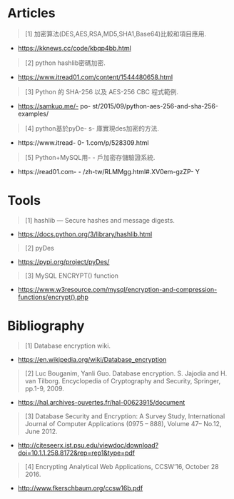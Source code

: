 # Articles #
> [1] 加密算法(DES,AES,RSA,MD5,SHA1,Base64)比較和項目應用.
- https://kknews.cc/code/kbqp4bb.html
> [2] python hashlib密碼加密.
- https://www.itread01.com/content/1544480658.html
> [3] Python 的 SHA-256 以及 AES-256 CBC 程式範例.
- https://samkuo.me/- po- st/2015/09/python-aes-256-and-sha-256-examples/
> [4] python基於pyDe- s- 庫實現des加密的方法.
- https://www.itread- 0- 1.com/p/528309.html
> [5] Python+MySQL用- - 戶加密存儲驗證系統.
- https://read01.com- - /zh-tw/RLMMgg.html#.XV0em-gzZP- Y

# Tools #
> [1] hashlib — Secure hashes and message digests.
- https://docs.python.org/3/library/hashlib.html
> [2] pyDes
- https://pypi.org/project/pyDes/
> [3] MySQL ENCRYPT() function
- https://www.w3resource.com/mysql/encryption-and-compression-functions/encrypt().php

# Bibliography #
> [1] Database encryption wiki.
- https://en.wikipedia.org/wiki/Database_encryption

> [2] Luc Bouganim, Yanli Guo. Database encryption. S. Jajodia and H. van Tilborg. Encyclopedia of Cryptography and Security, Springer, pp.1-9, 2009.
- https://hal.archives-ouvertes.fr/hal-00623915/document

> [3] Database Security and Encryption: A Survey Study, International Journal of Computer Applications (0975 – 888), Volume 47– No.12, June 2012.
- http://citeseerx.ist.psu.edu/viewdoc/download?doi=10.1.1.258.8172&rep=rep1&type=pdf

> [4] Encrypting Analytical Web Applications, CCSW’16, October 28 2016.
- http://www.fkerschbaum.org/ccsw16b.pdf
